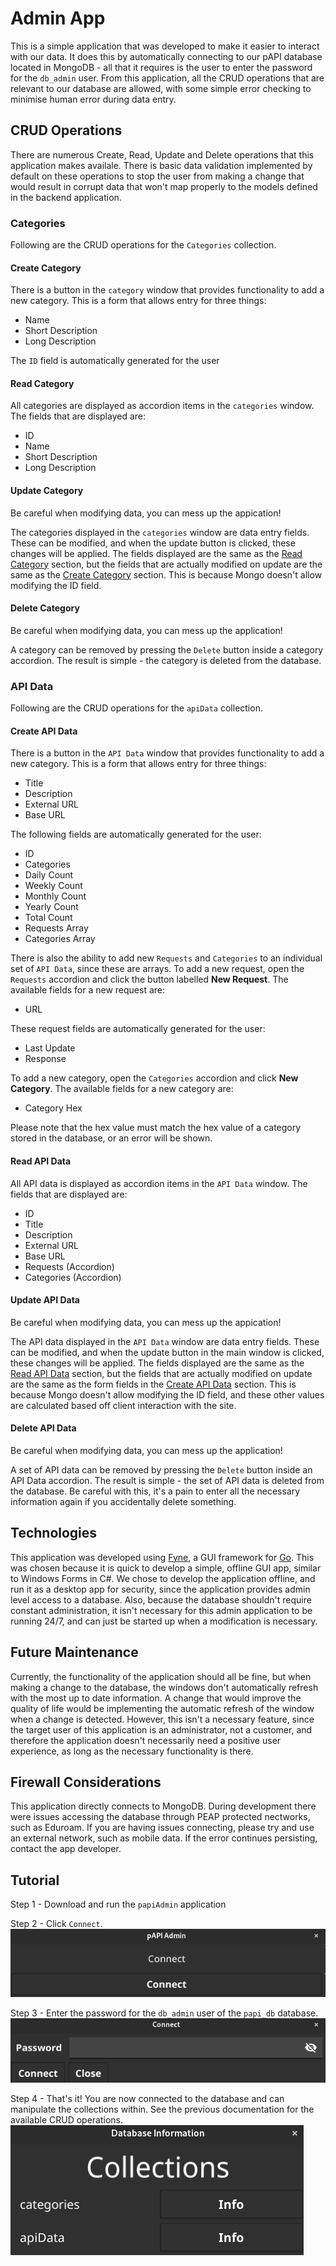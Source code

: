 # Admin App

This is a simple application that was developed to make it easier to interact with our data. It does this by automatically connecting to our pAPI database located in MongoDB - all that it requires is the user to enter the password for the `db_admin` user. From this application, all the CRUD operations that are relevant to our database are allowed, with some simple error checking to minimise human error during data entry.

## CRUD Operations

There are numerous Create, Read, Update and Delete operations that this application makes availale. There is basic data validation implemented by default on these operations to stop the user from making a change that would result in corrupt data that won't map properly to the models defined in the backend application.

### **Categories**

Following are the CRUD operations for the `Categories` collection.

#### **Create Category**

There is a button in the `category` window that provides functionality to add a new category. This is a form that allows entry for three things:

- Name
- Short Description
- Long Description

The `ID` field is automatically generated for the user

#### **Read Category**

All categories are displayed as accordion items in the `categories` window. The fields that are displayed are:

- ID
- Name
- Short Description
- Long Description

#### **Update Category**

Be careful when modifying data, you can mess up the appication!

The categories displayed in the `categories` window are data entry fields. These can be modified, and when the update button is clicked, these changes will be applied. The fields displayed are the same as the [Read Category](#read-category) section, but the fields that are actually modified on update are the same as the [Create Category](#create-category) section. This is because Mongo doesn't allow modifying the ID field.

#### **Delete Category**

Be careful when modifying data, you can mess up the application!

A category can be removed by pressing the `Delete` button inside a category accordion. The result is simple - the category is deleted from the database.

### **API Data**

Following are the CRUD operations for the `apiData` collection.

#### **Create API Data**

There is a button in the `API Data` window that provides functionality to add a new category. This is a form that allows entry for three things:

- Title
- Description
- External URL
- Base URL

The following fields are automatically generated for the user:

- ID
- Categories
- Daily Count
- Weekly Count
- Monthly Count
- Yearly Count
- Total Count
- Requests Array
- Categories Array

There is also the ability to add new `Requests` and `Categories` to an individual set of `API Data`, since these are arrays. To add a new request, open the `Requests` accordion and click the button labelled **New Request**. The available fields for a new request are:

- URL

These request fields are automatically generated for the user:

- Last Update
- Response

To add a new category, open the `Categories` accordion and click **New Category**. The available fields for a new category are:

- Category Hex

Please note that the hex value must match the hex value of a category stored in the database, or an error will be shown.

#### **Read API Data**

All API data is displayed as accordion items in the `API Data` window. The fields that are displayed are:

- ID
- Title
- Description
- External URL
- Base URL
- Requests (Accordion)
- Categories (Accordion)

#### **Update API Data**

Be careful when modifying data, you can mess up the appication!

The API data displayed in the `API Data` window are data entry fields. These can be modified, and when the update button in the main window is clicked, these changes will be applied. The fields displayed are the same as the [Read API Data](#read-api-data) section, but the fields that are actually modified on update are the same as the form fields in the [Create API Data](#create-api-data) section. This is because Mongo doesn't allow modifying the ID field, and these other values are calculated based off client interaction with the site.

#### **Delete API Data**

Be careful when modifying data, you can mess up the application!

A set of API data can be removed by pressing the `Delete` button inside an API Data accordion. The result is simple - the set of API data is deleted from the database. Be careful with this, it's a pain to enter all the necessary information again if you accidentally delete something.

## Technologies

This application was developed using [Fyne](https://fyne.io/), a GUI framework for [Go](https://go.dev/). This was chosen because it is quick to develop a simple, offline GUI app, similar to Windows Forms in C#. We chose to develop the application offline, and run it as a desktop app for security, since the application provides admin level access to a database. Also, because the database shouldn't require constant administration, it isn't necessary for this admin application to be running 24/7, and can just be started up when a modification is necessary.

## Future Maintenance

Currently, the functionality of the application should all be fine, but when making a change to the database, the windows don't automatically refresh with the most up to date information. A change that would improve the quality of life would be implementing the automatic refresh of the window when a change is detected. However, this isn't a necessary feature, since the target user of this application is an administrator, not a customer, and therefore the application doesn't necessarily need a positive user experience, as long as the necessary functionality is there.

## Firewall Considerations

This application directly connects to MongoDB. During development there were issues accessing the database through PEAP protected nectworks, such as Eduroam. If you are having issues connecting, please try and use an external network, such as mobile data. If the error continues persisting, contact the app developer.

## Tutorial

Step 1 - Download and run the `papiAdmin` application

Step 2 - Click `Connect`.
![Click Connect](docs/images/walkthrough01.png)

Step 3 - Enter the password for the `db_admin` user of the `papi_db` database.
![Enter password](docs/images/walkthrough02.png)

Step 4 - That's it! You are now connected to the database and can manipulate the collections within. See the previous documentation for the available CRUD operations.
![You're done](docs/images/walkthrough03.png)
